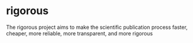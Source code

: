 # rigorous
The rigorous project aims to make the scientific publication process faster, cheaper, more reliable, more transparent, and more rigorous
